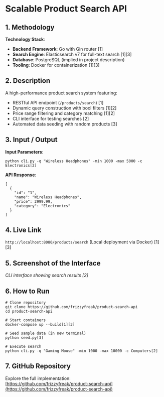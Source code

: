 
# **Scalable Product Search API**

## **1. Methodology**


**Technology Stack**:
- **Backend Framework**: Go with Gin router [1]
- **Search Engine**: Elasticsearch v7 for full-text search [1][3]
- **Database**: PostgreSQL (implied in project description)
- **Tooling**: Docker for containerization [1][3]

## **2. Description**


A high-performance product search system featuring:
- RESTful API endpoint (`/products/search`) [1]
- Dynamic query construction with bool filters [1][2]
- Price range filtering and category matching [1][2]
- CLI interface for testing searches [2]
- Automated data seeding with random products [3]

## **3. Input / Output**


**Input Parameters**:
```
python cli.py -q "Wireless Headphones" -min 1000 -max 5000 -c Electronics[2]
```

**API Response**:
```
[
  {
    "id": "1", 
    "name": "Wireless Headphones",
    "price": 2999.99,
    "category": "Electronics"
  }
]
```

## **4. Live Link**
`http://localhost:8080/products/search` (Local deployment via Docker) [1][3]

## **5. Screenshot of the Interface**


*CLI interface showing search results [2]*

## **6. How to Run**
```
# Clone repository
git clone https://github.com/frizzyfreak/product-search-api
cd product-search-api

# Start containers
docker-compose up --build[1][3]

# Seed sample data (in new terminal)
python seed.py[3]

# Execute search
python cli.py -q "Gaming Mouse" -min 1000 -max 10000 -c Computers[2]
```

## **7. GitHub Repository**
Explore the full implementation:  
[https://github.com/frizzyfreak/product-search-api](https://github.com/frizzyfreak/product-search-api)
